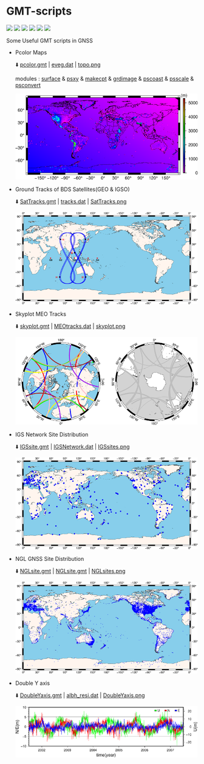 # GMT-scripts

![](https://img.shields.io/badge/build-passing-brightgreen.svg) ![](https://img.shields.io/badge/platform-Linux-orange.svg) ![](https://img.shields.io/badge/compiler-shell-yellow.svg) ![](https://img.shields.io/badge/author-Jason%20Ding-blue.svg) ![](https://img.shields.io/badge/license-MIT-ff69b4.svg)  ![](https://img.shields.io/badge/version-GMT6.0.0-pink.svg)

 Some Useful GMT scripts in GNSS

- Pcolor Maps

  :arrow_down: [pcolor.gmt](https://github.com/Sardingfish/GMT-scripts/blob/master/Pcolor/pcolor.gmt) | [eveg.dat](https://github.com/Sardingfish/GMT-scripts/blob/master/Pcolor/eveg.dat) | [topo.png](https://github.com/Sardingfish/GMT-scripts/blob/master/Pcolor/topo.png)

  modules : [surface](https://docs.generic-mapping-tools.org/dev/surface.html) & [psxy](https://docs.generic-mapping-tools.org/dev/psxy.html?highlight=psxy) & [makecpt](https://docs.generic-mapping-tools.org/dev/makecpt.html?highlight=makecpt) & [grdimage](https://docs.generic-mapping-tools.org/dev/grdimage_classic.html?highlight=grdimage) & [pscoast](https://docs.generic-mapping-tools.org/dev/pscoast.html?highlight=pscoast) & [psscale](https://docs.generic-mapping-tools.org/dev/psscale.html?highlight=psscale) & [psconvert](https://docs.generic-mapping-tools.org/dev/psconvert.html?highlight=psconvert)

  ![](https://github.com/Sardingfish/GMT-scripts/blob/master/Pcolor/topo.png)

- Ground Tracks of BDS Satellites(GEO & IGSO)

  :arrow_down: [SatTracks.gmt](https://github.com/Sardingfish/GMT-scripts/blob/master/SatTracks/SatTracks.gmt) | [tracks.dat](https://github.com/Sardingfish/GMT-scripts/blob/master/SatTracks/tracks.dat) | [SatTracks.png](https://github.com/Sardingfish/GMT-scripts/blob/master/SatTracks/SatTracks.png)

  ![](https://github.com/Sardingfish/GMT-scripts/blob/master/SatTracks/SatTracks.png)

- Skyplot MEO Tracks

  :arrow_down: [skyplot.gmt](https://github.com/Sardingfish/GMT-scripts/blob/master/Skyplot/skyplot.gmt) | [MEOtracks.dat](https://github.com/Sardingfish/GMT-scripts/blob/master/Skyplot/MEOtracks.dat) | [skyplot.png](https://github.com/Sardingfish/GMT-scripts/blob/master/Skyplot/skyplot.png) 

  ![](https://github.com/Sardingfish/GMT-scripts/blob/master/Skyplot/skyplot.png)

- IGS Network Site Distribution

  :arrow_down: [IGSsite.gmt](https://github.com/Sardingfish/GMT-scripts/blob/master/IGSsites/IGSsite.gmt) | [IGSNetwork.dat](https://github.com/Sardingfish/GMT-scripts/blob/master/IGSsites/IGSNetwork.dat) | [IGSsites.png](https://github.com/Sardingfish/GMT-scripts/blob/master/IGSsites/IGSsites.png)

  ![](https://github.com/Sardingfish/GMT-scripts/blob/master/IGSsites/IGSsites.png)

- NGL GNSS Site Distribution

  :arrow_down: [NGLsite.gmt](https://github.com/Sardingfish/GMT-scripts/blob/master/NGLsites/NGLsite.gmt) | [NGLsite.gmt](https://github.com/Sardingfish/GMT-scripts/blob/master/NGLsites/NGLsite.gmt) | [NGLsites.png](https://github.com/Sardingfish/GMT-scripts/blob/master/NGLsites/NGLsites.png)

  ![](https://github.com/Sardingfish/GMT-scripts/blob/master/NGLsites/NGLsites.png)

- Double Y axis

  :arrow_down: [DoubleYaxis.gmt](https://github.com/Sardingfish/GMT-scripts/blob/master/DoubleYaxis/DoubleYaxis.gmt) | [albh_resi.dat](https://github.com/Sardingfish/GMT-scripts/blob/master/DoubleYaxis/albh_resi.dat) | [DoubleYaxis.png](https://github.com/Sardingfish/GMT-scripts/blob/master/DoubleYaxis/DoubleYaxis.png)

  ![](https://github.com/Sardingfish/GMT-scripts/blob/master/DoubleYaxis/DoubleYaxis.png)

